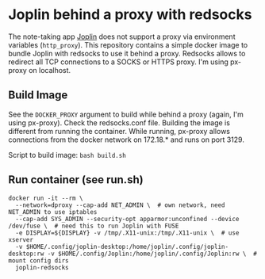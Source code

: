 # Joplin behind a proxy with redsocks

The note-taking app [Joplin](https://joplinapp.org/) does not support a proxy via environment variables (`http_proxy`).
This repository contains a simple docker image to bundle Joplin with redsocks to use it behind a proxy.
Redsocks allows to redirect all TCP connections to a SOCKS or HTTPS proxy. I'm using px-proxy on localhost.

## Build Image
See the `DOCKER_PROXY` argument to build while behind a proxy (again, I'm using px-proxy). Check the redsocks.conf file. 
Building the image is different from running the container. While running, px-proxy allows connections from the docker network on 172.18.\* and runs on port 3129.

Script to build image:
`bash build.sh`

## Run container (see run.sh)

```
docker run -it --rm \
  --network=dproxy --cap-add NET_ADMIN \  # own network, need NET_ADMIN to use iptables
  --cap-add SYS_ADMIN --security-opt apparmor:unconfined --device /dev/fuse \  # need this to run Joplin with FUSE
  -e DISPLAY=${DISPLAY} -v /tmp/.X11-unix:/tmp/.X11-unix \  # use xserver
  -v $HOME/.config/joplin-desktop:/home/joplin/.config/joplin-desktop:rw -v $HOME/.config/Joplin:/home/joplin/.config/Joplin:rw \  # mount config dirs
  joplin-redsocks
```
